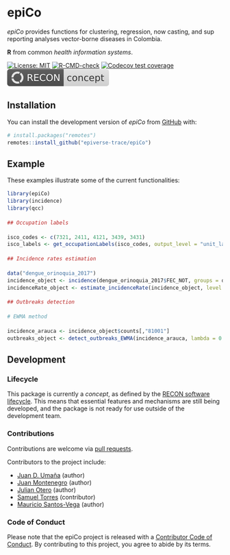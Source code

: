 
<!-- README.md is generated from README.Rmd. Please edit that file -->

# epiCo

*epiCo* provides functions for clustering, regression, now casting, and sup reporting analyses vector-borne diseases in Colombia.

**R** from common *health information systems*.

<!-- badges: start -->

[![License:
MIT](https://img.shields.io/badge/License-MIT-yellow.svg)](https://opensource.org/licenses/MIT)
[![R-CMD-check](https://github.com/epiverse-trace/epico/actions/workflows/R-CMD-check.yaml/badge.svg)](https://github.com/epiverse-trace/epico/actions/workflows/R-CMD-check.yaml)
[![Codecov test
coverage](https://codecov.io/gh/epiverse-trace/epico/branch/main/graph/badge.svg)](https://app.codecov.io/gh/epiverse-trace/epico?branch=main)
[![lifecycle-concept](https://raw.githubusercontent.com/reconverse/reconverse.github.io/master/images/badge-concept.svg)](https://www.reconverse.org/lifecycle.html#concept)
<!-- badges: end -->

## Installation

You can install the development version of *epiCo* from
[GitHub](https://github.com/) with:

``` r
# install.packages("remotes")
remotes::install_github("epiverse-trace/epiCo")
```

## Example

These examples illustrate some of the current functionalities:

``` r
library(epiCo)
library(incidence)
library(qcc)

## Occupation labels

isco_codes <- c(7321, 2411, 4121, 3439, 3431)
isco_labels <- get_occupationLabels(isco_codes, output_level = "unit_label")

## Incidence rates estimation

data("dengue_orinoquia_2017")
incidence_object <- incidence(dengue_orinoquia_2017$FEC_NOT, groups = dengue_orinoquia_2017$COD_MUN_O, interval = "1 week")
incidenceRate_object <- estimate_incidenceRate(incidence_object, level = 2)

## Outbreaks detection

# EWMA method

incidence_arauca <- incidence_object$counts[,"81001"]
outbreaks_object <- detect_outbreaks_EWMA(incidence_arauca, lambda = 0.2, nsigmas = 2)

```

## Development

### Lifecycle

This package is currently a *concept*, as defined by the [RECON software
lifecycle](https://www.reconverse.org/lifecycle.html). This means that
essential features and mechanisms are still being developed, and the
package is not ready for use outside of the development team.

### Contributions

Contributions are welcome via [pull
requests](https://github.com/epiverse-trace/epiCo/pulls).

Contributors to the project include:

  - [Juan D. Umaña](https://github.com/juan-umana) (author)
  - [Juan Montenegro](https://github.com/Juanmontenegro99) (author)
  - [Julian Otero](https://github.com/jd-otero) (author)
  - [Samuel Torres](https://github.com/samueltof) (contributor)
  - [Mauricio Santos-Vega](https://github.com/mauricio110785) (author)

### Code of Conduct

Please note that the epiCo project is released with a [Contributor
Code of
Conduct](https://contributor-covenant.org/version/2/0/CODE_OF_CONDUCT.html).
By contributing to this project, you agree to abide by its terms.
